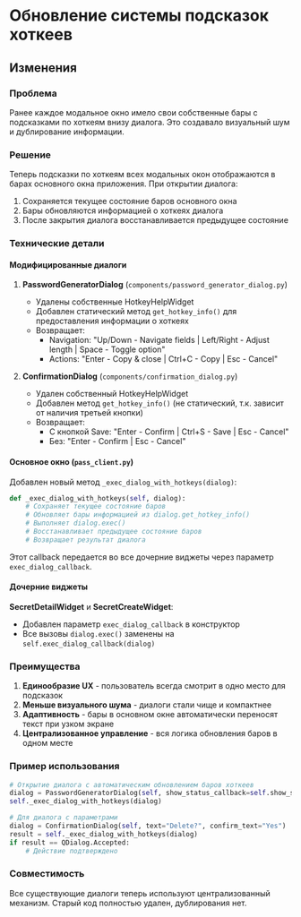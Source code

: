# Обновление системы подсказок хоткеев

## Изменения

### Проблема
Ранее каждое модальное окно имело свои собственные бары с подсказками по хоткеям внизу диалога. Это создавало визуальный шум и дублирование информации.

### Решение
Теперь подсказки по хоткеям всех модальных окон отображаются в барах основного окна приложения. При открытии диалога:
1. Сохраняется текущее состояние баров основного окна
2. Бары обновляются информацией о хоткеях диалога
3. После закрытия диалога восстанавливается предыдущее состояние

### Технические детали

#### Модифицированные диалоги

1. **PasswordGeneratorDialog** (`components/password_generator_dialog.py`)
   - Удалены собственные HotkeyHelpWidget
   - Добавлен статический метод `get_hotkey_info()` для предоставления информации о хоткеях
   - Возвращает:
     - Navigation: "Up/Down - Navigate fields | Left/Right - Adjust length | Space - Toggle option"
     - Actions: "Enter - Copy & close | Ctrl+C - Copy | Esc - Cancel"

2. **ConfirmationDialog** (`components/confirmation_dialog.py`)
   - Удален собственный HotkeyHelpWidget
   - Добавлен метод `get_hotkey_info()` (не статический, т.к. зависит от наличия третьей кнопки)
   - Возвращает:
     - С кнопкой Save: "Enter - Confirm | Ctrl+S - Save | Esc - Cancel"
     - Без: "Enter - Confirm | Esc - Cancel"

#### Основное окно (`pass_client.py`)

Добавлен новый метод `_exec_dialog_with_hotkeys(dialog)`:
```python
def _exec_dialog_with_hotkeys(self, dialog):
    # Сохраняет текущее состояние баров
    # Обновляет бары информацией из dialog.get_hotkey_info()
    # Выполняет dialog.exec()
    # Восстанавливает предыдущее состояние баров
    # Возвращает результат диалога
```

Этот callback передается во все дочерние виджеты через параметр `exec_dialog_callback`.

#### Дочерние виджеты

**SecretDetailWidget** и **SecretCreateWidget**:
- Добавлен параметр `exec_dialog_callback` в конструктор
- Все вызовы `dialog.exec()` заменены на `self.exec_dialog_callback(dialog)`

### Преимущества

1. **Единообразие UX** - пользователь всегда смотрит в одно место для подсказок
2. **Меньше визуального шума** - диалоги стали чище и компактнее
3. **Адаптивность** - бары в основном окне автоматически переносят текст при узком экране
4. **Централизованное управление** - вся логика обновления баров в одном месте

### Пример использования

```python
# Открытие диалога с автоматическим обновлением баров хоткеев
dialog = PasswordGeneratorDialog(self, show_status_callback=self.show_status)
self._exec_dialog_with_hotkeys(dialog)

# Для диалога с параметрами
dialog = ConfirmationDialog(self, text="Delete?", confirm_text="Yes")
result = self._exec_dialog_with_hotkeys(dialog)
if result == QDialog.Accepted:
    # Действие подтверждено
```

### Совместимость

Все существующие диалоги теперь используют централизованный механизм. Старый код полностью удален, дублирования нет.
